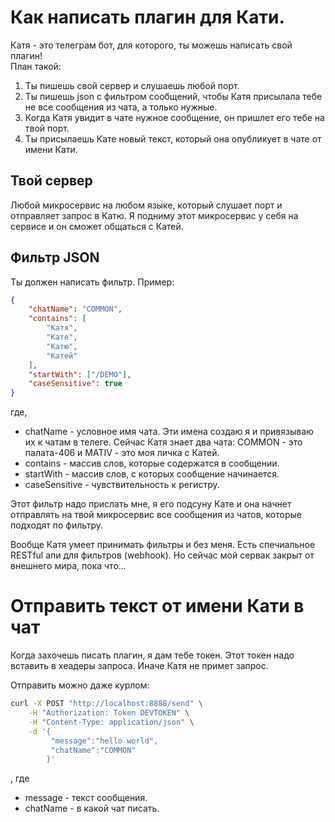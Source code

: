 # Как написать плагин для Кати.
Катя - это телеграм бот, для которого, ты можешь написать свой плагин!  
План такой:  
1. Ты пишешь свой сервер и слушаешь любой порт.
2. Ты пишешь json с фильтром сообщений, чтобы Катя присылала тебе не все сообщения из чата, а только нужные.
3. Когда Катя увидит в чате нужное сообщение, он пришлет его тебе на твой порт.
4. Ты присылаешь Кате новый текст, который она опубликует в чате от имени Кати.

## Твой сервер
Любой микросервис на любом языке, который слушает порт и отправляет запрос в Катю. Я подниму этот микросервис у себя на сервисе и он сможет общаться с Катей.

## Фильтр JSON
Ты должен написать фильтр. Пример:
```json
{
    "chatName": "COMMON",
    "contains": [
        "Катя",
        "Кате",
        "Катю",
        "Катей"
    ],
    "startWith": ["/DEMO"],
    "caseSensitive": true
}
```
где,
* chatName - условное имя чата. Эти имена создаю я и привязываю их к чатам в телеге. Сейчас Катя знает два чата: COMMON - это палата-406 и MATIV - это моя личка с Катей.
* contains - массив слов, которые содержатся в сообщении.
* startWith - массив слов, с которых сообщение начинается.
* caseSensitive - чувствительность к регистру.

Этот фильтр надо прислать мне, я его подсуну Кате и она начнет отправлять на твой микросервис все сообщения из чатов, которые подходят по фильтру.

Вообще Катя умеет принимать фильтры и без меня. Есть спечиальное RESTful апи для фильтров (webhook). Но сейчас мой сервак закрыт от внешнего мира, пока что...

# Отправить текст от имени Кати в чат
Когда захочешь писать плагин, я дам тебе токен. Этот токен надо вставить в хеадеры запроса. Иначе Катя не примет запрос.
  
Отправить можно даже курлом:
```bash
curl -X POST "http://localhost:8888/send" \
    -H "Authorization: Token DEVTOKEN" \
    -H "Content-Type: application/json" \
    -d '{
         "message":"hello world", 
         "chatName":"COMMON"
        }'
```
, где
* message - текст сообщения.
* chatName - в какой чат писать.
